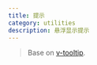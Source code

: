 ```yaml
---
title: 提示
category: utilities
description: 悬浮显示提示
---
```


> Base on [v-tooltip](https://github.com/Akryum/v-tooltip).
